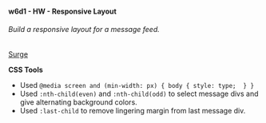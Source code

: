 #### w6d1 - HW - Responsive Layout

###### Build a responsive layout for a message feed.

[Surge]()

**CSS Tools**
  * Used 
        ```
        @media screen and (min-width: px) {
            body {
                style: type; 
            }
          }
        ```
* Used `:nth-child(even)` and `:nth-child(odd)` to select message divs and give alternating background colors.
* Used `:last-child` to remove lingering margin from last message div.